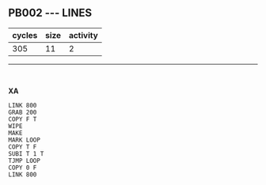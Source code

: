 ## PB002 --- LINES

| cycles | size | activity |
| ------ | ---- | -------- |
| 305 | 11 | 2 |
<hr>
<br>

**XA**

```
LINK 800
GRAB 200
COPY F T
WIPE
MAKE
MARK LOOP
COPY T F
SUBI T 1 T
TJMP LOOP
COPY 0 F
LINK 800

```
